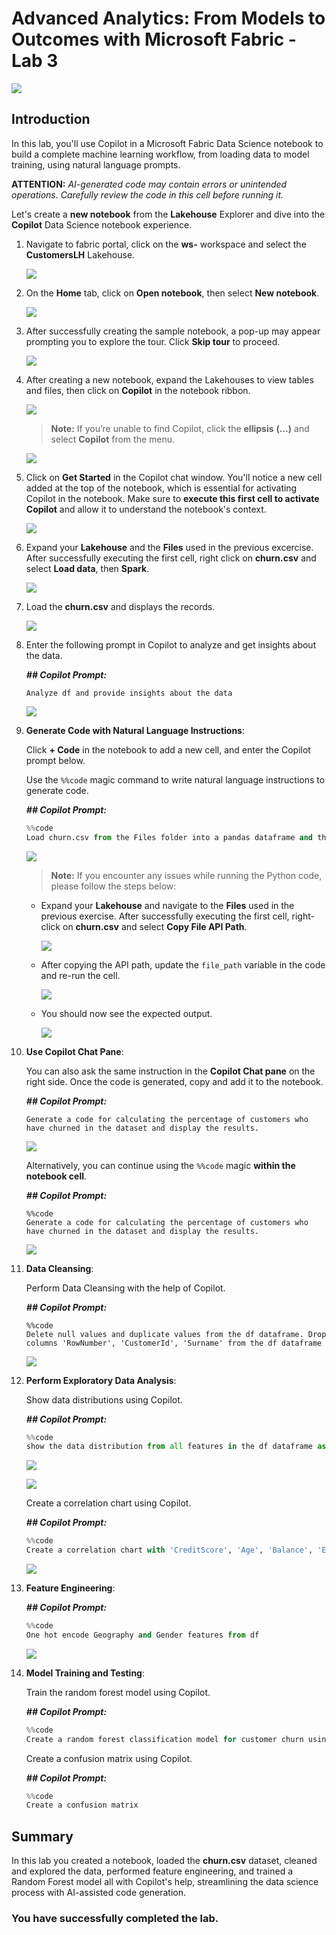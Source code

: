 # **Advanced Analytics: From Models to Outcomes with Microsoft Fabric - Lab 3**

![](./images/png3.png)

## Introduction

In this lab, you'll use Copilot in a Microsoft Fabric Data Science notebook to build a complete machine learning workflow, from loading data to model training, using natural language prompts.

**ATTENTION:** *AI-generated code may contain errors or unintended operations. Carefully review the code in this cell before running it.*

Let's create a **new notebook** from the **Lakehouse** Explorer and dive into the **Copilot** Data Science notebook experience.

1. Navigate to fabric portal, click on the **ws-<inject key="Deployment ID" enableCopy="false"/>** workspace and select the **CustomersLH** Lakehouse.

    ![](./images/29042025(66).png)

2. On the **Home** tab, click on **Open notebook**, then select **New notebook**.

    ![](./images/29042025(67).png)

4. After successfully creating the sample notebook, a pop-up may appear prompting you to explore the tour. Click **Skip tour** to proceed.

    ![](./images/29042025(8).png)

2. After creating a new notebook, expand the Lakehouses to view tables and files, then click on **Copilot** in the notebook ribbon.

    ![](./images/29042025(69).png)

    > **Note:** If you’re unable to find Copilot, click the **ellipsis** **(…)** and select **Copilot** from the menu.

    ![](./images/29042025(116).png)

1. Click on **Get Started** in the Copilot chat window. You'll notice a new cell added at the top of the notebook, which is essential for activating Copilot in the notebook. Make sure to **execute this first cell to activate Copilot** and allow it to understand the notebook's context.

   ![](./images/29042025(70).png)

3. Expand your **Lakehouse** and the **Files** used in the previous excercise. After successfully executing the first cell, right click on **churn.csv** and select **Load data**, then **Spark**.

    ![](./images/29042025(71).png)

1. Load the **churn.csv** and displays the records.

    ![](./images/29042025(72).png)
    
4. Enter the following prompt in Copilot to analyze and get insights about the data.

    ***## Copilot Prompt:***

    `Analyze df and provide insights about the data`

    ![](./images/29042025(73).png)

5. **Generate Code with Natural Language Instructions**:

    Click **+ Code** in the notebook to add a new cell, and enter the Copilot prompt below.

    Use the `%%code` magic command to write natural language instructions to generate code.

    ***## Copilot Prompt:***

    ```python
    %%code
    Load churn.csv from the Files folder into a pandas dataframe and then print the first 5 records
    ```

    ![](./images/29042025(118).png)

    > **Note:** If you encounter any issues while running the Python code, please follow the steps below:

    * Expand your **Lakehouse** and navigate to the **Files** used in the previous exercise. After successfully executing the first cell, right-click on **churn.csv** and select **Copy File API Path**.

        ![](./images/29042025(117).png)

    * After copying the API path, update the `file_path` variable in the code and re-run the cell.

        ![](./images/29042025(119).png)

    * You should now see the expected output.

        ![](./images/29042025(118).png)

6. **Use Copilot Chat Pane**:

    You can also ask the same instruction in the **Copilot Chat pane** on the right side. Once the code is generated, copy and add it to the notebook.

    ***## Copilot Prompt:***
    ```
    Generate a code for calculating the percentage of customers who have churned in the dataset and display the results.
    ```

    ![](./images/29042025(120).png)

    Alternatively, you can continue using the `%%code` magic **within the notebook cell**.

    ***## Copilot Prompt:***

    ```
    %%code
    Generate a code for calculating the percentage of customers who have churned in the dataset and display the results.
    ```

    ![](./images/29042025(121).png)
    
7. **Data Cleansing**:

    Perform Data Cleansing with the help of Copilot.

    ***## Copilot Prompt:***

    ```
    %%code
    Delete null values and duplicate values from the df dataframe. Drop columns 'RowNumber', 'CustomerId', 'Surname' from the df dataframe
    ```

    ![](./images/29042025(122).png)

8. **Perform Exploratory Data Analysis**:

    Show data distributions using Copilot.
   
    ***## Copilot Prompt:***

    ```python
    %%code
    show the data distribution from all features in the df dataframe as charts
    ```

    ![](./images/29042025(123).png)

    ![](./images/29042025(124).png)

    Create a correlation chart using Copilot. 
   
    ***## Copilot Prompt:***

    ```python
    %%code
    Create a correlation chart with 'CreditScore', 'Age', 'Balance', 'EstimatedSalary', 'Tenure', 'NumOfProducts', 'HasCrCard', 'IsActiveMember', 'Exited' features from the df dataframe
    ```

    ![](./images/29042025(78).png)

9. **Feature Engineering**:

    ***## Copilot Prompt:***

    ```python
    %%code
    One hot encode Geography and Gender features from df
    ```

    ![](./images/29042025(125).png)

10. **Model Training and Testing**:

    Train the random forest model using Copilot. 
   
    ***## Copilot Prompt:***

    ```python
    %%code
    Create a random forest classification model for customer churn using the 'Exited' feature for prediction
    ```

    Create a confusion matrix using Copilot.
   
    ***## Copilot Prompt:***

    ```python
    %%code
    Create a confusion matrix
    ```

## Summary  

In this lab you created a notebook, loaded the **churn.csv** dataset, cleaned and explored the data, performed feature engineering, and trained a Random Forest model all with Copilot's help, streamlining the data science process with AI-assisted code generation.

### You have successfully completed the lab.
